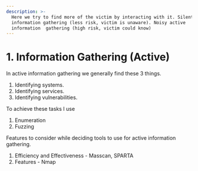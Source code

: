 ```yaml
---
description: >-
  Here we try to find more of the victim by interacting with it. Silent active 
  information gathering (less risk, victim is unaware). Noisy active
  information  gathering (high risk, victim could know)
---
```


# 1. Information Gathering \(Active\)

In active information gathering we generally find these 3 things.

1. Identifying systems.
2. Identifying services.
3. Identifying vulnerabilities.

To achieve these tasks I use

1. Enumeration
2. Fuzzing

Features to consider while deciding tools to use for active information gathering.

1. Efficiency and Effectiveness - Masscan, SPARTA
2. Features - Nmap

